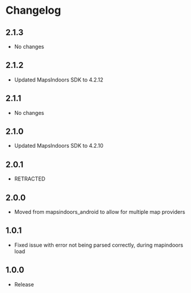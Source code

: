 # Changelog

## 2.1.3

* No changes

## 2.1.2

* Updated MapsIndoors SDK to 4.2.12

## 2.1.1

* No changes

## 2.1.0

* Updated MapsIndoors SDK to 4.2.10

## 2.0.1

* RETRACTED

## 2.0.0

* Moved from mapsindoors_android to allow for multiple map providers

## 1.0.1

* Fixed issue with error not being parsed correctly, during mapindoors load

## 1.0.0

* Release
